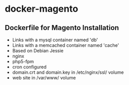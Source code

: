 # docker-magento

## Dockerfile for Magento Installation

* Links with a mysql container named 'db'
* Links with a memcached container named 'cache'
* Based on Debian Jessie
* nginx
* php5-fpm
* cron configured
* domain.crt and domain.key in /etc/nginx/ssl/ volume
* web site in /var/www/ volume
